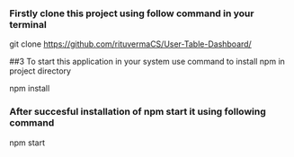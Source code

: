 ### Firstly clone this project using follow command in your terminal

git clone https://github.com/rituvermaCS/User-Table-Dashboard/

##3 To start this application in your system use command to install npm in project directory

npm install 

### After succesful installation of npm start it using following command

npm start

